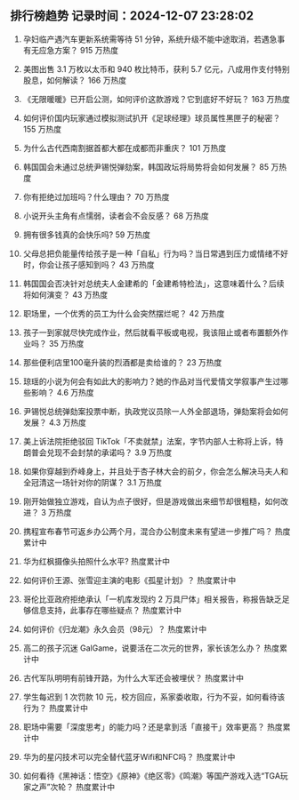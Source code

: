 
## 排行榜趋势 记录时间：2024-12-07 23:28:02
  
  1. 孕妇临产遇汽车更新系统需等待 51 分钟，系统升级不能中途取消，若遇急事有无应急方案？ 915 万热度
    
  2. 美图出售 3.1 万枚以太币和 940 枚比特币，获利 5.7 亿元，八成用作支付特别股息，如何解读？ 166 万热度
    
  3. 《无限暖暖》已开启公测，如何评价这款游戏？它到底好不好玩？ 163 万热度
    
  4. 如何评价国内玩家通过模拟测试扒开《足球经理》球员属性黑匣子的秘密？ 155 万热度
    
  5. 为什么古代西南割据首都大都在成都而非重庆？ 101 万热度
    
  6. 韩国国会未通过总统尹锡悦弹劾案，韩国政坛将局势将会如何发展？ 85 万热度
    
  7. 你有拒绝过加班吗？什么理由？ 70 万热度
    
  8. 小说开头主角有点懦弱，读者会不会反感？ 68 万热度
    
  9. 拥有很多钱真的会快乐吗? 59 万热度
    
  10. 父母总把负能量传给孩子是一种「自私」行为吗？当日常遇到压力或情绪不好时，你会让孩子感知到吗？ 43 万热度
    
  11. 韩国国会否决针对总统夫人金建希的「金建希特检法」，这意味着什么？后续将如何演变？ 43 万热度
    
  12. 职场里，一个优秀的员工为什么会突然摆烂呢？ 42 万热度
    
  13. 孩子一到家就尽快完成作业，然后就看平板或电视，我该阻止或者布置额外作业吗？ 35 万热度
    
  14. 那些便利店里100毫升装的烈酒都是卖给谁的？ 23 万热度
    
  15. 琼瑶的小说为何会有如此大的影响力？她的作品对当代爱情文学叙事产生过哪些影响？ 4.6 万热度
    
  16. 尹锡悦总统弹劾案投票中断，执政党议员除一人外全部退场，弹劾案将会如何发展？ 4.3 万热度
    
  17. 美上诉法院拒绝驳回 TikTok「不卖就禁」法案，字节内部人士称将上诉，特朗普会兑现不会封禁的承诺吗？ 3.9 万热度
    
  18. 如果你穿越到乔峰身上，并且处于杏子林大会的前夕，你会怎么解决马夫人和全冠清这一场针对你的阴谋？ 3.1 万热度
    
  19. 刚开始做独立游戏，自认为点子很好，但是游戏做出来细节却很粗糙，如何改进？ 3 万热度
    
  20. 携程宣布春节可返乡办公两个月，混合办公制度未来有望进一步推广吗？ 热度累计中
    
  21. 华为红枫摄像头拍照什么水平? 热度累计中
    
  22. 如何评价王源、张雪迎主演的电影《孤星计划》？ 热度累计中
    
  23. 哥伦比亚政府拒绝承认「一机库发现约 2 万具尸体」相关报告，称报告缺乏足够信息支持，此事存在哪些疑点？ 热度累计中
    
  24. 如何评价《归龙潮》永久会员（98元）？ 热度累计中
    
  25. 高二的孩子沉迷 GalGame，说要活在二次元的世界，家长该怎么办？ 热度累计中
    
  26. 古代军队明明有前锋开路，为什么大军还会被埋伏？ 热度累计中
    
  27. 学生每迟到 1 次罚款 10 元，校方回应，系家委收取，行为不妥，如何看待该行为？ 热度累计中
    
  28. 职场中需要「深度思考」的能力吗？还是拿到活「直接干」效率更高？ 热度累计中
    
  29. 华为的星闪技术可以完全替代蓝牙Wifi和NFC吗？ 热度累计中
    
  30. 如何看待《黑神话：悟空》《原神》《绝区零》《鸣潮》等国产游戏入选“TGA玩家之声”次轮？ 热度累计中
    